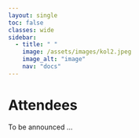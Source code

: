 ```yaml
---
layout: single
toc: false
classes: wide
sidebar:  
  - title: " "   
    image: /assets/images/kol2.jpeg
    image_alt: "image"
    nav: "docs"
---
```


# Attendees
To be announced …
<!-- <style> table td { width: 200px; } </style> -->

